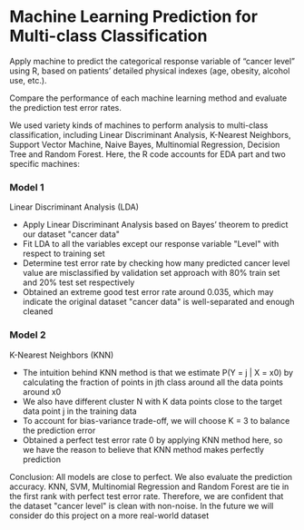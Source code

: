 # Machine Learning Prediction for Multi-class Classification

Apply machine to predict the categorical response variable of “cancer level” using R, based on patients’ detailed physical indexes (age, obesity, alcohol use, etc.).

Compare the performance of each machine learning method and evaluate the prediction test error rates.

We used variety kinds of machines to perform analysis to multi-class classification, including Linear Discriminant Analysis, K-Nearest Neighbors, Support Vector Machine, Naive Bayes, Multinomial Regression, Decision Tree and Random Forest. Here, the R code accounts for EDA part and two specific machines:

### Model 1 
Linear Discriminant Analysis (LDA)
- Apply Linear Discriminant Analysis based on Bayes’ theorem to predict our dataset "cancer data"
- Fit LDA to all the variables except our response variable "Level" with respect to training set
- Determine test error rate by checking how many predicted cancer level value are misclassified by validation set approach with 80% train set and 20% test set respectively
- Obtained an extreme good test error rate around 0.035, which may indicate the original dataset "cancer data" is well-separated and enough cleaned

### Model 2
K-Nearest Neighbors (KNN)
- The intuition behind KNN method is that we estimate P(Y = j | X = x0) by calculating the fraction of points in jth class around all the data points around x0
- We also have different cluster N with K data points close to the target data point j in the training data
- To account for bias-variance trade-off, we will choose K = 3 to balance the prediction error
- Obtained a perfect test error rate 0 by applying KNN method here, so we have the reason to believe that KNN method makes perfectly prediction

Conclusion: All models are close to perfect. We also evaluate the prediction accuracy. KNN, SVM, Multinomial Regression and Random Forest are tie in the first rank with perfect test error rate. Therefore, we are confident that the dataset "cancer level" is clean with non-noise. In the future we will consider do this project on a more real-world dataset
